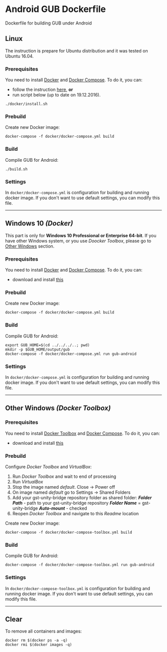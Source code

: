 # **Android GUB Dockerfile**

Dockerfile for building GUB under Android


## **Linux**

The instruction is prepare for Ubuntu distribution and it was tested on Ubuntu 16.04.

### Prerequisites

You need to install [Docker](https://www.docker.com/) and [Docker Compose](https://docs.docker.com/compose/). To do it, you can:

* follow the instruction [here](https://docs.docker.com/compose/install), **or**
* run script below (up to date on 19.12.2016).

```
./docker/install.sh
```


### Prebuild

Create new Docker image:

```
docker-compose -f docker/docker-compose.yml build
```


### Build

Compile GUB for Android:

```
./build.sh
```


### Settings

In ``docker/docker-compose.yml`` is configuration for building and running docker image.
If you don't want to use default settings, you can modify this file.

----------

## **Windows 10** *(Docker)*

This part is only for **Windows 10 Professional or Enterprise 64-bit**. If you have other Windows system, or you use *Doocker Toolbox*, please go to [Other Windows](#other-windows-docker-toolbox) section.


### Prerequisites

You need to install [Docker](https://www.docker.com/) and [Docker Compose](https://docs.docker.com/compose/). To do it, you can:

* download and install [this](https://download.docker.com/win/stable/InstallDocker.msi)


### Prebuild

Create new Docker image:

```
docker-compose -f docker/docker-compose.yml build
```


### Build

Compile GUB for Android:

```
export GUB_HOME=$(cd ../../../..; pwd)
mkdir -p $GUB_HOME/output/gub
docker-compose -f docker/docker-compose.yml run gub-android
```


### Settings

In ``docker/docker-compose.yml`` is configuration for building and running docker image.
If you don't want to use default settings, you can modify this file.

----------

## **Other Windows** *(Docker Toolbox)*


### Prerequisites

You need to install [Docker Toolbox](www.docker.com/products/docker-toolbox) and [Docker Compose](https://docs.docker.com/compose/). To do it, you can:

* download and install [this](https://download.docker.com/win/stable/DockerToolbox.exe)


### Prebuild

Configure *Docker Toolbox* and *VirtualBox*:

1. Run *Docker Toolbox* and wait to end of processing
2. Run *VirtualBox*
3. Stop the image named *default*. Close -> Power off
4. On image named *default* go to Settings -> Shared Folders
5. Add your gst-unity-bridge repository folder as shared folder:
***Folder Path*** - path to your gst-unity-bridge repository
***Folder Name*** = gst-unity-bridge
***Auto-mount*** - checked
6. Reopen *Docker Toolbox* and navigate to this *Readme* location

Create new Docker image:

```
docker-compose -f docker/docker-compose-toolbox.yml build
```


### Build

Compile GUB for Android:

```
docker-compose -f docker/docker-compose-toolbox.yml run gub-android
```


### Settings

In ``docker/docker-compose-toolbox.yml`` is configuration for building and running docker image.
If you don't want to use default settings, you can modify this file.

----------

## Clear

To remove all containers and images:

```
docker rm $(docker ps -a -q)
docker rmi $(docker images -q)
```

